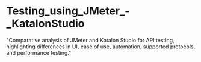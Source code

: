 # Testing_using_JMeter_-_KatalonStudio
"Comparative analysis of JMeter and Katalon Studio for API testing, highlighting differences in UI, ease of use, automation, supported protocols, and performance testing."
